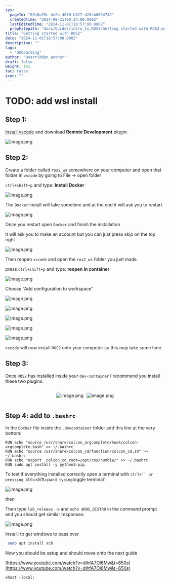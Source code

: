 ```yaml
---
sys:
  pageId: "89e0a78c-4e2b-4070-b327-d28cb0694742"
  createdTime: "2024-08-21T00:24:00.000Z"
  lastEditedTime: "2024-11-01T18:57:00.000Z"
  propFilepath: "docs/Guides/intro_to_ROS2/Getting started with ROS2.md"
title: "Getting started with ROS2"
date: "2024-11-01T18:57:00.000Z"
description: ""
tags:
  - "Onboarding"
author: "Overridden author"
draft: false
weight: 141
toc: false
icon: ""
---
```


# TODO: add wsl install

## Step 1:

[Install vscode](https://code.visualstudio.com/download) and download **Remote Development** plugin:

![image.png](https://prod-files-secure.s3.us-west-2.amazonaws.com/d518164a-d88e-44d1-a4ee-3adb3bd8bce0/efb52993-1881-4a40-b95e-6f020334f022/image.png?X-Amz-Algorithm=AWS4-HMAC-SHA256&X-Amz-Content-Sha256=UNSIGNED-PAYLOAD&X-Amz-Credential=ASIAZI2LB466TXW67NDA%2F20250430%2Fus-west-2%2Fs3%2Faws4_request&X-Amz-Date=20250430T140830Z&X-Amz-Expires=3600&X-Amz-Security-Token=IQoJb3JpZ2luX2VjEA0aCXVzLXdlc3QtMiJHMEUCIQDNj8bKz4p2O7Q43pfoRiaSPkuIlEWwcbTbEoFWKTc69AIgCROIPEtccsDqSSkZLv%2FpEA9ygekH0b7Ar0I8xhDBuncqiAQIpv%2F%2F%2F%2F%2F%2F%2F%2F%2F%2FARAAGgw2Mzc0MjMxODM4MDUiDGkGZ%2BFcUq3jVBJ7%2ByrcAwT5CVeeRmfCkGLjs6TEIJJq5Rx0JSDDkfG5L2IBWfk0HHQ0HSEv5I9JnglmGmZiKIvfckCtGWIHJGvEOq48NSN%2BZXqtfrGdmEN43Rhxhw7oCTHR0EFU4xdGIpRMojn3oE6tiS1uX4Up0ef3Sa96MJSMJUTbI%2BAkwvnBL0vE5tcNCGNIN62%2BerAkw4xEzUSkJueBjZmHtf5cYBBXgokmU7MVARdwdepuYkZ3J5BCIdz%2BPDHWB7YDPWhVbRwGJ0eZ9wxRVKAaUxmoyYEJDuPzMoJ7r72wm2P2Cpr%2BDy9wblDU%2Fa7%2BM0s67WoRgL30RkLqCJYNlRlZpqbhXGhsGpkpF5RjIUJbcbygBselMtB%2FaJ9umnB9QTT8xrQZK9dlWPYH2Tu5ntLitSe5bFJvYGazOUXgX7u%2FRVYQ4DetnPnXbdhsI5tiush6tnmimOGSq9567h4rvbV5Ilual4QC1LVp28XGVxqZEF4l%2F7CCg5hc6tjzjNFlhZovSzuVZ4XAFfqKLJgt0jDBidMJdi5yST6lg1PfnaRz%2B1kh7vWPmFDvky3%2Bzvr3cUtcvCz3sTq8D2nb63L74nz7mDuK32xzpoGTYrUKMIlxIsneNPYF0OHsrXz4XspO6v4bSHKJQpZgMPrDyMAGOqUB3PUwzZ30oWSSLVVxX%2BJSB3cCuz82zBBmZ%2BuJOxKi0hSs5TvNTMduA5jJoeIqpQJOw6xrUq9zjs0Bolb7EMjSlyECv%2BBMWqFF8Te4KUgYE94jJFJwiARFlY6e2K%2BvR%2FsxLg8JELys4gQPh0eccOoqcd8cIdCMSSEvBhHEiQTE8aL2J6Nyo9zNkwUiRiIkwOnucqWF7MCAv9v6Yv0uz9lIUIPnApqe&X-Amz-Signature=4374ca25a7e90daa849e4afd7b7d447f8543fcf32e0f5367fc3f6b148edd2035&X-Amz-SignedHeaders=host&x-id=GetObject)

## Step 2:

Create a folder called `ros2_ws` somewhere on your computer and open that folder in `vscode` by going to File → open folder 

`ctrl+shift+p` and type: **Install Docker**

![image.png](https://prod-files-secure.s3.us-west-2.amazonaws.com/d518164a-d88e-44d1-a4ee-3adb3bd8bce0/2269dc0e-1cd5-47ff-bceb-c04ad9b2eab0/image.png?X-Amz-Algorithm=AWS4-HMAC-SHA256&X-Amz-Content-Sha256=UNSIGNED-PAYLOAD&X-Amz-Credential=ASIAZI2LB466TXW67NDA%2F20250430%2Fus-west-2%2Fs3%2Faws4_request&X-Amz-Date=20250430T140830Z&X-Amz-Expires=3600&X-Amz-Security-Token=IQoJb3JpZ2luX2VjEA0aCXVzLXdlc3QtMiJHMEUCIQDNj8bKz4p2O7Q43pfoRiaSPkuIlEWwcbTbEoFWKTc69AIgCROIPEtccsDqSSkZLv%2FpEA9ygekH0b7Ar0I8xhDBuncqiAQIpv%2F%2F%2F%2F%2F%2F%2F%2F%2F%2FARAAGgw2Mzc0MjMxODM4MDUiDGkGZ%2BFcUq3jVBJ7%2ByrcAwT5CVeeRmfCkGLjs6TEIJJq5Rx0JSDDkfG5L2IBWfk0HHQ0HSEv5I9JnglmGmZiKIvfckCtGWIHJGvEOq48NSN%2BZXqtfrGdmEN43Rhxhw7oCTHR0EFU4xdGIpRMojn3oE6tiS1uX4Up0ef3Sa96MJSMJUTbI%2BAkwvnBL0vE5tcNCGNIN62%2BerAkw4xEzUSkJueBjZmHtf5cYBBXgokmU7MVARdwdepuYkZ3J5BCIdz%2BPDHWB7YDPWhVbRwGJ0eZ9wxRVKAaUxmoyYEJDuPzMoJ7r72wm2P2Cpr%2BDy9wblDU%2Fa7%2BM0s67WoRgL30RkLqCJYNlRlZpqbhXGhsGpkpF5RjIUJbcbygBselMtB%2FaJ9umnB9QTT8xrQZK9dlWPYH2Tu5ntLitSe5bFJvYGazOUXgX7u%2FRVYQ4DetnPnXbdhsI5tiush6tnmimOGSq9567h4rvbV5Ilual4QC1LVp28XGVxqZEF4l%2F7CCg5hc6tjzjNFlhZovSzuVZ4XAFfqKLJgt0jDBidMJdi5yST6lg1PfnaRz%2B1kh7vWPmFDvky3%2Bzvr3cUtcvCz3sTq8D2nb63L74nz7mDuK32xzpoGTYrUKMIlxIsneNPYF0OHsrXz4XspO6v4bSHKJQpZgMPrDyMAGOqUB3PUwzZ30oWSSLVVxX%2BJSB3cCuz82zBBmZ%2BuJOxKi0hSs5TvNTMduA5jJoeIqpQJOw6xrUq9zjs0Bolb7EMjSlyECv%2BBMWqFF8Te4KUgYE94jJFJwiARFlY6e2K%2BvR%2FsxLg8JELys4gQPh0eccOoqcd8cIdCMSSEvBhHEiQTE8aL2J6Nyo9zNkwUiRiIkwOnucqWF7MCAv9v6Yv0uz9lIUIPnApqe&X-Amz-Signature=613e73035b539c48912be7533e8364dea627d31ac77252eb13c6a36741f19b88&X-Amz-SignedHeaders=host&x-id=GetObject)

The `Docker` install will take sometime and at the end it will ask you to restart

![image.png](https://prod-files-secure.s3.us-west-2.amazonaws.com/d518164a-d88e-44d1-a4ee-3adb3bd8bce0/ed233f78-be33-4b1f-b89c-9c346c0e961e/image.png?X-Amz-Algorithm=AWS4-HMAC-SHA256&X-Amz-Content-Sha256=UNSIGNED-PAYLOAD&X-Amz-Credential=ASIAZI2LB466TXW67NDA%2F20250430%2Fus-west-2%2Fs3%2Faws4_request&X-Amz-Date=20250430T140830Z&X-Amz-Expires=3600&X-Amz-Security-Token=IQoJb3JpZ2luX2VjEA0aCXVzLXdlc3QtMiJHMEUCIQDNj8bKz4p2O7Q43pfoRiaSPkuIlEWwcbTbEoFWKTc69AIgCROIPEtccsDqSSkZLv%2FpEA9ygekH0b7Ar0I8xhDBuncqiAQIpv%2F%2F%2F%2F%2F%2F%2F%2F%2F%2FARAAGgw2Mzc0MjMxODM4MDUiDGkGZ%2BFcUq3jVBJ7%2ByrcAwT5CVeeRmfCkGLjs6TEIJJq5Rx0JSDDkfG5L2IBWfk0HHQ0HSEv5I9JnglmGmZiKIvfckCtGWIHJGvEOq48NSN%2BZXqtfrGdmEN43Rhxhw7oCTHR0EFU4xdGIpRMojn3oE6tiS1uX4Up0ef3Sa96MJSMJUTbI%2BAkwvnBL0vE5tcNCGNIN62%2BerAkw4xEzUSkJueBjZmHtf5cYBBXgokmU7MVARdwdepuYkZ3J5BCIdz%2BPDHWB7YDPWhVbRwGJ0eZ9wxRVKAaUxmoyYEJDuPzMoJ7r72wm2P2Cpr%2BDy9wblDU%2Fa7%2BM0s67WoRgL30RkLqCJYNlRlZpqbhXGhsGpkpF5RjIUJbcbygBselMtB%2FaJ9umnB9QTT8xrQZK9dlWPYH2Tu5ntLitSe5bFJvYGazOUXgX7u%2FRVYQ4DetnPnXbdhsI5tiush6tnmimOGSq9567h4rvbV5Ilual4QC1LVp28XGVxqZEF4l%2F7CCg5hc6tjzjNFlhZovSzuVZ4XAFfqKLJgt0jDBidMJdi5yST6lg1PfnaRz%2B1kh7vWPmFDvky3%2Bzvr3cUtcvCz3sTq8D2nb63L74nz7mDuK32xzpoGTYrUKMIlxIsneNPYF0OHsrXz4XspO6v4bSHKJQpZgMPrDyMAGOqUB3PUwzZ30oWSSLVVxX%2BJSB3cCuz82zBBmZ%2BuJOxKi0hSs5TvNTMduA5jJoeIqpQJOw6xrUq9zjs0Bolb7EMjSlyECv%2BBMWqFF8Te4KUgYE94jJFJwiARFlY6e2K%2BvR%2FsxLg8JELys4gQPh0eccOoqcd8cIdCMSSEvBhHEiQTE8aL2J6Nyo9zNkwUiRiIkwOnucqWF7MCAv9v6Yv0uz9lIUIPnApqe&X-Amz-Signature=0185ca9ede5832af61d01ebaa80afa7264c2255ba00a96d385346143cda2dbc7&X-Amz-SignedHeaders=host&x-id=GetObject)

Once you restart open `Docker` and finish the installation

It will ask you to make an account but you can just press skip on the top right

![image.png](https://prod-files-secure.s3.us-west-2.amazonaws.com/d518164a-d88e-44d1-a4ee-3adb3bd8bce0/21010ad9-1659-4fd9-9f59-9932a09b2a3d/image.png?X-Amz-Algorithm=AWS4-HMAC-SHA256&X-Amz-Content-Sha256=UNSIGNED-PAYLOAD&X-Amz-Credential=ASIAZI2LB466TXW67NDA%2F20250430%2Fus-west-2%2Fs3%2Faws4_request&X-Amz-Date=20250430T140830Z&X-Amz-Expires=3600&X-Amz-Security-Token=IQoJb3JpZ2luX2VjEA0aCXVzLXdlc3QtMiJHMEUCIQDNj8bKz4p2O7Q43pfoRiaSPkuIlEWwcbTbEoFWKTc69AIgCROIPEtccsDqSSkZLv%2FpEA9ygekH0b7Ar0I8xhDBuncqiAQIpv%2F%2F%2F%2F%2F%2F%2F%2F%2F%2FARAAGgw2Mzc0MjMxODM4MDUiDGkGZ%2BFcUq3jVBJ7%2ByrcAwT5CVeeRmfCkGLjs6TEIJJq5Rx0JSDDkfG5L2IBWfk0HHQ0HSEv5I9JnglmGmZiKIvfckCtGWIHJGvEOq48NSN%2BZXqtfrGdmEN43Rhxhw7oCTHR0EFU4xdGIpRMojn3oE6tiS1uX4Up0ef3Sa96MJSMJUTbI%2BAkwvnBL0vE5tcNCGNIN62%2BerAkw4xEzUSkJueBjZmHtf5cYBBXgokmU7MVARdwdepuYkZ3J5BCIdz%2BPDHWB7YDPWhVbRwGJ0eZ9wxRVKAaUxmoyYEJDuPzMoJ7r72wm2P2Cpr%2BDy9wblDU%2Fa7%2BM0s67WoRgL30RkLqCJYNlRlZpqbhXGhsGpkpF5RjIUJbcbygBselMtB%2FaJ9umnB9QTT8xrQZK9dlWPYH2Tu5ntLitSe5bFJvYGazOUXgX7u%2FRVYQ4DetnPnXbdhsI5tiush6tnmimOGSq9567h4rvbV5Ilual4QC1LVp28XGVxqZEF4l%2F7CCg5hc6tjzjNFlhZovSzuVZ4XAFfqKLJgt0jDBidMJdi5yST6lg1PfnaRz%2B1kh7vWPmFDvky3%2Bzvr3cUtcvCz3sTq8D2nb63L74nz7mDuK32xzpoGTYrUKMIlxIsneNPYF0OHsrXz4XspO6v4bSHKJQpZgMPrDyMAGOqUB3PUwzZ30oWSSLVVxX%2BJSB3cCuz82zBBmZ%2BuJOxKi0hSs5TvNTMduA5jJoeIqpQJOw6xrUq9zjs0Bolb7EMjSlyECv%2BBMWqFF8Te4KUgYE94jJFJwiARFlY6e2K%2BvR%2FsxLg8JELys4gQPh0eccOoqcd8cIdCMSSEvBhHEiQTE8aL2J6Nyo9zNkwUiRiIkwOnucqWF7MCAv9v6Yv0uz9lIUIPnApqe&X-Amz-Signature=dc27bceae2a475910665e68cd49ce9451970c5ef0e3de7f9d61d031873374e79&X-Amz-SignedHeaders=host&x-id=GetObject)

Then reopen `vscode` and open the `ros2_ws` folder you just made

press `ctrl+shift+p` and type: **reopen in container**

![image.png](https://prod-files-secure.s3.us-west-2.amazonaws.com/d518164a-d88e-44d1-a4ee-3adb3bd8bce0/4e93b8c2-41ad-488c-8095-c74205196118/image.png?X-Amz-Algorithm=AWS4-HMAC-SHA256&X-Amz-Content-Sha256=UNSIGNED-PAYLOAD&X-Amz-Credential=ASIAZI2LB466TXW67NDA%2F20250430%2Fus-west-2%2Fs3%2Faws4_request&X-Amz-Date=20250430T140830Z&X-Amz-Expires=3600&X-Amz-Security-Token=IQoJb3JpZ2luX2VjEA0aCXVzLXdlc3QtMiJHMEUCIQDNj8bKz4p2O7Q43pfoRiaSPkuIlEWwcbTbEoFWKTc69AIgCROIPEtccsDqSSkZLv%2FpEA9ygekH0b7Ar0I8xhDBuncqiAQIpv%2F%2F%2F%2F%2F%2F%2F%2F%2F%2FARAAGgw2Mzc0MjMxODM4MDUiDGkGZ%2BFcUq3jVBJ7%2ByrcAwT5CVeeRmfCkGLjs6TEIJJq5Rx0JSDDkfG5L2IBWfk0HHQ0HSEv5I9JnglmGmZiKIvfckCtGWIHJGvEOq48NSN%2BZXqtfrGdmEN43Rhxhw7oCTHR0EFU4xdGIpRMojn3oE6tiS1uX4Up0ef3Sa96MJSMJUTbI%2BAkwvnBL0vE5tcNCGNIN62%2BerAkw4xEzUSkJueBjZmHtf5cYBBXgokmU7MVARdwdepuYkZ3J5BCIdz%2BPDHWB7YDPWhVbRwGJ0eZ9wxRVKAaUxmoyYEJDuPzMoJ7r72wm2P2Cpr%2BDy9wblDU%2Fa7%2BM0s67WoRgL30RkLqCJYNlRlZpqbhXGhsGpkpF5RjIUJbcbygBselMtB%2FaJ9umnB9QTT8xrQZK9dlWPYH2Tu5ntLitSe5bFJvYGazOUXgX7u%2FRVYQ4DetnPnXbdhsI5tiush6tnmimOGSq9567h4rvbV5Ilual4QC1LVp28XGVxqZEF4l%2F7CCg5hc6tjzjNFlhZovSzuVZ4XAFfqKLJgt0jDBidMJdi5yST6lg1PfnaRz%2B1kh7vWPmFDvky3%2Bzvr3cUtcvCz3sTq8D2nb63L74nz7mDuK32xzpoGTYrUKMIlxIsneNPYF0OHsrXz4XspO6v4bSHKJQpZgMPrDyMAGOqUB3PUwzZ30oWSSLVVxX%2BJSB3cCuz82zBBmZ%2BuJOxKi0hSs5TvNTMduA5jJoeIqpQJOw6xrUq9zjs0Bolb7EMjSlyECv%2BBMWqFF8Te4KUgYE94jJFJwiARFlY6e2K%2BvR%2FsxLg8JELys4gQPh0eccOoqcd8cIdCMSSEvBhHEiQTE8aL2J6Nyo9zNkwUiRiIkwOnucqWF7MCAv9v6Yv0uz9lIUIPnApqe&X-Amz-Signature=7ddf0f461c7bb5d84d2e72380fa9018f41af720301c3022686e63617728c6aa5&X-Amz-SignedHeaders=host&x-id=GetObject)

Choose “Add configuration to workspace”

![image.png](https://prod-files-secure.s3.us-west-2.amazonaws.com/d518164a-d88e-44d1-a4ee-3adb3bd8bce0/9560b282-5060-4989-ba37-97e7b2c22476/image.png?X-Amz-Algorithm=AWS4-HMAC-SHA256&X-Amz-Content-Sha256=UNSIGNED-PAYLOAD&X-Amz-Credential=ASIAZI2LB466TXW67NDA%2F20250430%2Fus-west-2%2Fs3%2Faws4_request&X-Amz-Date=20250430T140830Z&X-Amz-Expires=3600&X-Amz-Security-Token=IQoJb3JpZ2luX2VjEA0aCXVzLXdlc3QtMiJHMEUCIQDNj8bKz4p2O7Q43pfoRiaSPkuIlEWwcbTbEoFWKTc69AIgCROIPEtccsDqSSkZLv%2FpEA9ygekH0b7Ar0I8xhDBuncqiAQIpv%2F%2F%2F%2F%2F%2F%2F%2F%2F%2FARAAGgw2Mzc0MjMxODM4MDUiDGkGZ%2BFcUq3jVBJ7%2ByrcAwT5CVeeRmfCkGLjs6TEIJJq5Rx0JSDDkfG5L2IBWfk0HHQ0HSEv5I9JnglmGmZiKIvfckCtGWIHJGvEOq48NSN%2BZXqtfrGdmEN43Rhxhw7oCTHR0EFU4xdGIpRMojn3oE6tiS1uX4Up0ef3Sa96MJSMJUTbI%2BAkwvnBL0vE5tcNCGNIN62%2BerAkw4xEzUSkJueBjZmHtf5cYBBXgokmU7MVARdwdepuYkZ3J5BCIdz%2BPDHWB7YDPWhVbRwGJ0eZ9wxRVKAaUxmoyYEJDuPzMoJ7r72wm2P2Cpr%2BDy9wblDU%2Fa7%2BM0s67WoRgL30RkLqCJYNlRlZpqbhXGhsGpkpF5RjIUJbcbygBselMtB%2FaJ9umnB9QTT8xrQZK9dlWPYH2Tu5ntLitSe5bFJvYGazOUXgX7u%2FRVYQ4DetnPnXbdhsI5tiush6tnmimOGSq9567h4rvbV5Ilual4QC1LVp28XGVxqZEF4l%2F7CCg5hc6tjzjNFlhZovSzuVZ4XAFfqKLJgt0jDBidMJdi5yST6lg1PfnaRz%2B1kh7vWPmFDvky3%2Bzvr3cUtcvCz3sTq8D2nb63L74nz7mDuK32xzpoGTYrUKMIlxIsneNPYF0OHsrXz4XspO6v4bSHKJQpZgMPrDyMAGOqUB3PUwzZ30oWSSLVVxX%2BJSB3cCuz82zBBmZ%2BuJOxKi0hSs5TvNTMduA5jJoeIqpQJOw6xrUq9zjs0Bolb7EMjSlyECv%2BBMWqFF8Te4KUgYE94jJFJwiARFlY6e2K%2BvR%2FsxLg8JELys4gQPh0eccOoqcd8cIdCMSSEvBhHEiQTE8aL2J6Nyo9zNkwUiRiIkwOnucqWF7MCAv9v6Yv0uz9lIUIPnApqe&X-Amz-Signature=8ddc6e5072e7dbbceeb75e2a1425eb9ebf70949d48471c96853f260139c4b769&X-Amz-SignedHeaders=host&x-id=GetObject)

![image.png](https://prod-files-secure.s3.us-west-2.amazonaws.com/d518164a-d88e-44d1-a4ee-3adb3bd8bce0/2ee63f81-886b-48e8-a553-dc6e5eac99e4/image.png?X-Amz-Algorithm=AWS4-HMAC-SHA256&X-Amz-Content-Sha256=UNSIGNED-PAYLOAD&X-Amz-Credential=ASIAZI2LB466TXW67NDA%2F20250430%2Fus-west-2%2Fs3%2Faws4_request&X-Amz-Date=20250430T140830Z&X-Amz-Expires=3600&X-Amz-Security-Token=IQoJb3JpZ2luX2VjEA0aCXVzLXdlc3QtMiJHMEUCIQDNj8bKz4p2O7Q43pfoRiaSPkuIlEWwcbTbEoFWKTc69AIgCROIPEtccsDqSSkZLv%2FpEA9ygekH0b7Ar0I8xhDBuncqiAQIpv%2F%2F%2F%2F%2F%2F%2F%2F%2F%2FARAAGgw2Mzc0MjMxODM4MDUiDGkGZ%2BFcUq3jVBJ7%2ByrcAwT5CVeeRmfCkGLjs6TEIJJq5Rx0JSDDkfG5L2IBWfk0HHQ0HSEv5I9JnglmGmZiKIvfckCtGWIHJGvEOq48NSN%2BZXqtfrGdmEN43Rhxhw7oCTHR0EFU4xdGIpRMojn3oE6tiS1uX4Up0ef3Sa96MJSMJUTbI%2BAkwvnBL0vE5tcNCGNIN62%2BerAkw4xEzUSkJueBjZmHtf5cYBBXgokmU7MVARdwdepuYkZ3J5BCIdz%2BPDHWB7YDPWhVbRwGJ0eZ9wxRVKAaUxmoyYEJDuPzMoJ7r72wm2P2Cpr%2BDy9wblDU%2Fa7%2BM0s67WoRgL30RkLqCJYNlRlZpqbhXGhsGpkpF5RjIUJbcbygBselMtB%2FaJ9umnB9QTT8xrQZK9dlWPYH2Tu5ntLitSe5bFJvYGazOUXgX7u%2FRVYQ4DetnPnXbdhsI5tiush6tnmimOGSq9567h4rvbV5Ilual4QC1LVp28XGVxqZEF4l%2F7CCg5hc6tjzjNFlhZovSzuVZ4XAFfqKLJgt0jDBidMJdi5yST6lg1PfnaRz%2B1kh7vWPmFDvky3%2Bzvr3cUtcvCz3sTq8D2nb63L74nz7mDuK32xzpoGTYrUKMIlxIsneNPYF0OHsrXz4XspO6v4bSHKJQpZgMPrDyMAGOqUB3PUwzZ30oWSSLVVxX%2BJSB3cCuz82zBBmZ%2BuJOxKi0hSs5TvNTMduA5jJoeIqpQJOw6xrUq9zjs0Bolb7EMjSlyECv%2BBMWqFF8Te4KUgYE94jJFJwiARFlY6e2K%2BvR%2FsxLg8JELys4gQPh0eccOoqcd8cIdCMSSEvBhHEiQTE8aL2J6Nyo9zNkwUiRiIkwOnucqWF7MCAv9v6Yv0uz9lIUIPnApqe&X-Amz-Signature=fe9abe579a4f5df95936a23cff43ac1ebf53365bf5909c7c0eef65cfa4682e56&X-Amz-SignedHeaders=host&x-id=GetObject)

![image.png](https://prod-files-secure.s3.us-west-2.amazonaws.com/d518164a-d88e-44d1-a4ee-3adb3bd8bce0/ae1580b2-b048-407e-aed9-b584224a7a04/image.png?X-Amz-Algorithm=AWS4-HMAC-SHA256&X-Amz-Content-Sha256=UNSIGNED-PAYLOAD&X-Amz-Credential=ASIAZI2LB466TXW67NDA%2F20250430%2Fus-west-2%2Fs3%2Faws4_request&X-Amz-Date=20250430T140830Z&X-Amz-Expires=3600&X-Amz-Security-Token=IQoJb3JpZ2luX2VjEA0aCXVzLXdlc3QtMiJHMEUCIQDNj8bKz4p2O7Q43pfoRiaSPkuIlEWwcbTbEoFWKTc69AIgCROIPEtccsDqSSkZLv%2FpEA9ygekH0b7Ar0I8xhDBuncqiAQIpv%2F%2F%2F%2F%2F%2F%2F%2F%2F%2FARAAGgw2Mzc0MjMxODM4MDUiDGkGZ%2BFcUq3jVBJ7%2ByrcAwT5CVeeRmfCkGLjs6TEIJJq5Rx0JSDDkfG5L2IBWfk0HHQ0HSEv5I9JnglmGmZiKIvfckCtGWIHJGvEOq48NSN%2BZXqtfrGdmEN43Rhxhw7oCTHR0EFU4xdGIpRMojn3oE6tiS1uX4Up0ef3Sa96MJSMJUTbI%2BAkwvnBL0vE5tcNCGNIN62%2BerAkw4xEzUSkJueBjZmHtf5cYBBXgokmU7MVARdwdepuYkZ3J5BCIdz%2BPDHWB7YDPWhVbRwGJ0eZ9wxRVKAaUxmoyYEJDuPzMoJ7r72wm2P2Cpr%2BDy9wblDU%2Fa7%2BM0s67WoRgL30RkLqCJYNlRlZpqbhXGhsGpkpF5RjIUJbcbygBselMtB%2FaJ9umnB9QTT8xrQZK9dlWPYH2Tu5ntLitSe5bFJvYGazOUXgX7u%2FRVYQ4DetnPnXbdhsI5tiush6tnmimOGSq9567h4rvbV5Ilual4QC1LVp28XGVxqZEF4l%2F7CCg5hc6tjzjNFlhZovSzuVZ4XAFfqKLJgt0jDBidMJdi5yST6lg1PfnaRz%2B1kh7vWPmFDvky3%2Bzvr3cUtcvCz3sTq8D2nb63L74nz7mDuK32xzpoGTYrUKMIlxIsneNPYF0OHsrXz4XspO6v4bSHKJQpZgMPrDyMAGOqUB3PUwzZ30oWSSLVVxX%2BJSB3cCuz82zBBmZ%2BuJOxKi0hSs5TvNTMduA5jJoeIqpQJOw6xrUq9zjs0Bolb7EMjSlyECv%2BBMWqFF8Te4KUgYE94jJFJwiARFlY6e2K%2BvR%2FsxLg8JELys4gQPh0eccOoqcd8cIdCMSSEvBhHEiQTE8aL2J6Nyo9zNkwUiRiIkwOnucqWF7MCAv9v6Yv0uz9lIUIPnApqe&X-Amz-Signature=7ce2f3bf27d3a1eafcb6646a8617289c5ede26b0135fb5bdfe8daf12a7f882b9&X-Amz-SignedHeaders=host&x-id=GetObject)

![image.png](https://prod-files-secure.s3.us-west-2.amazonaws.com/d518164a-d88e-44d1-a4ee-3adb3bd8bce0/53255b28-f75e-430f-b9e3-c0ac8577e42b/image.png?X-Amz-Algorithm=AWS4-HMAC-SHA256&X-Amz-Content-Sha256=UNSIGNED-PAYLOAD&X-Amz-Credential=ASIAZI2LB466TXW67NDA%2F20250430%2Fus-west-2%2Fs3%2Faws4_request&X-Amz-Date=20250430T140830Z&X-Amz-Expires=3600&X-Amz-Security-Token=IQoJb3JpZ2luX2VjEA0aCXVzLXdlc3QtMiJHMEUCIQDNj8bKz4p2O7Q43pfoRiaSPkuIlEWwcbTbEoFWKTc69AIgCROIPEtccsDqSSkZLv%2FpEA9ygekH0b7Ar0I8xhDBuncqiAQIpv%2F%2F%2F%2F%2F%2F%2F%2F%2F%2FARAAGgw2Mzc0MjMxODM4MDUiDGkGZ%2BFcUq3jVBJ7%2ByrcAwT5CVeeRmfCkGLjs6TEIJJq5Rx0JSDDkfG5L2IBWfk0HHQ0HSEv5I9JnglmGmZiKIvfckCtGWIHJGvEOq48NSN%2BZXqtfrGdmEN43Rhxhw7oCTHR0EFU4xdGIpRMojn3oE6tiS1uX4Up0ef3Sa96MJSMJUTbI%2BAkwvnBL0vE5tcNCGNIN62%2BerAkw4xEzUSkJueBjZmHtf5cYBBXgokmU7MVARdwdepuYkZ3J5BCIdz%2BPDHWB7YDPWhVbRwGJ0eZ9wxRVKAaUxmoyYEJDuPzMoJ7r72wm2P2Cpr%2BDy9wblDU%2Fa7%2BM0s67WoRgL30RkLqCJYNlRlZpqbhXGhsGpkpF5RjIUJbcbygBselMtB%2FaJ9umnB9QTT8xrQZK9dlWPYH2Tu5ntLitSe5bFJvYGazOUXgX7u%2FRVYQ4DetnPnXbdhsI5tiush6tnmimOGSq9567h4rvbV5Ilual4QC1LVp28XGVxqZEF4l%2F7CCg5hc6tjzjNFlhZovSzuVZ4XAFfqKLJgt0jDBidMJdi5yST6lg1PfnaRz%2B1kh7vWPmFDvky3%2Bzvr3cUtcvCz3sTq8D2nb63L74nz7mDuK32xzpoGTYrUKMIlxIsneNPYF0OHsrXz4XspO6v4bSHKJQpZgMPrDyMAGOqUB3PUwzZ30oWSSLVVxX%2BJSB3cCuz82zBBmZ%2BuJOxKi0hSs5TvNTMduA5jJoeIqpQJOw6xrUq9zjs0Bolb7EMjSlyECv%2BBMWqFF8Te4KUgYE94jJFJwiARFlY6e2K%2BvR%2FsxLg8JELys4gQPh0eccOoqcd8cIdCMSSEvBhHEiQTE8aL2J6Nyo9zNkwUiRiIkwOnucqWF7MCAv9v6Yv0uz9lIUIPnApqe&X-Amz-Signature=78cf457b7d6337ccef313250852dedba84278bd77f698faeaa2153de1c1b698b&X-Amz-SignedHeaders=host&x-id=GetObject)

![image.png](https://prod-files-secure.s3.us-west-2.amazonaws.com/d518164a-d88e-44d1-a4ee-3adb3bd8bce0/7c562767-5af9-4ffb-97d1-327bcdf4ee00/image.png?X-Amz-Algorithm=AWS4-HMAC-SHA256&X-Amz-Content-Sha256=UNSIGNED-PAYLOAD&X-Amz-Credential=ASIAZI2LB466TXW67NDA%2F20250430%2Fus-west-2%2Fs3%2Faws4_request&X-Amz-Date=20250430T140830Z&X-Amz-Expires=3600&X-Amz-Security-Token=IQoJb3JpZ2luX2VjEA0aCXVzLXdlc3QtMiJHMEUCIQDNj8bKz4p2O7Q43pfoRiaSPkuIlEWwcbTbEoFWKTc69AIgCROIPEtccsDqSSkZLv%2FpEA9ygekH0b7Ar0I8xhDBuncqiAQIpv%2F%2F%2F%2F%2F%2F%2F%2F%2F%2FARAAGgw2Mzc0MjMxODM4MDUiDGkGZ%2BFcUq3jVBJ7%2ByrcAwT5CVeeRmfCkGLjs6TEIJJq5Rx0JSDDkfG5L2IBWfk0HHQ0HSEv5I9JnglmGmZiKIvfckCtGWIHJGvEOq48NSN%2BZXqtfrGdmEN43Rhxhw7oCTHR0EFU4xdGIpRMojn3oE6tiS1uX4Up0ef3Sa96MJSMJUTbI%2BAkwvnBL0vE5tcNCGNIN62%2BerAkw4xEzUSkJueBjZmHtf5cYBBXgokmU7MVARdwdepuYkZ3J5BCIdz%2BPDHWB7YDPWhVbRwGJ0eZ9wxRVKAaUxmoyYEJDuPzMoJ7r72wm2P2Cpr%2BDy9wblDU%2Fa7%2BM0s67WoRgL30RkLqCJYNlRlZpqbhXGhsGpkpF5RjIUJbcbygBselMtB%2FaJ9umnB9QTT8xrQZK9dlWPYH2Tu5ntLitSe5bFJvYGazOUXgX7u%2FRVYQ4DetnPnXbdhsI5tiush6tnmimOGSq9567h4rvbV5Ilual4QC1LVp28XGVxqZEF4l%2F7CCg5hc6tjzjNFlhZovSzuVZ4XAFfqKLJgt0jDBidMJdi5yST6lg1PfnaRz%2B1kh7vWPmFDvky3%2Bzvr3cUtcvCz3sTq8D2nb63L74nz7mDuK32xzpoGTYrUKMIlxIsneNPYF0OHsrXz4XspO6v4bSHKJQpZgMPrDyMAGOqUB3PUwzZ30oWSSLVVxX%2BJSB3cCuz82zBBmZ%2BuJOxKi0hSs5TvNTMduA5jJoeIqpQJOw6xrUq9zjs0Bolb7EMjSlyECv%2BBMWqFF8Te4KUgYE94jJFJwiARFlY6e2K%2BvR%2FsxLg8JELys4gQPh0eccOoqcd8cIdCMSSEvBhHEiQTE8aL2J6Nyo9zNkwUiRiIkwOnucqWF7MCAv9v6Yv0uz9lIUIPnApqe&X-Amz-Signature=11f6009d624231b0ff5d1a69e19a28284b4b23f52ff0b9f721851c6240e81cad&X-Amz-SignedHeaders=host&x-id=GetObject)

`vscode` will now install `ROS2` onto your computer so this may take some time.

## Step 3:

Once `ROS2` has installed inside your `dev-container` I recommend you install these two plugins:

<div style="display: flex;flex-direction: row; column-gap:10px; max-width: 630px;justify-content: center;">
<div>

![image.png](https://prod-files-secure.s3.us-west-2.amazonaws.com/d518164a-d88e-44d1-a4ee-3adb3bd8bce0/3fc3d550-5a54-4ba1-ba6b-faa01cdb7369/image.png?X-Amz-Algorithm=AWS4-HMAC-SHA256&X-Amz-Content-Sha256=UNSIGNED-PAYLOAD&X-Amz-Credential=ASIAZI2LB466TXN4HGWT%2F20250430%2Fus-west-2%2Fs3%2Faws4_request&X-Amz-Date=20250430T140833Z&X-Amz-Expires=3600&X-Amz-Security-Token=IQoJb3JpZ2luX2VjEA0aCXVzLXdlc3QtMiJIMEYCIQDoKXM8RFI6GRVBqj1u6EMHkU52a8IWRbk83BXJAidQSAIhANsaDd8KHjNPn8ZBTdllcc00WP%2FwXXVo9WaBEBBVCJ%2FiKogECKb%2F%2F%2F%2F%2F%2F%2F%2F%2F%2FwEQABoMNjM3NDIzMTgzODA1IgyVQKj4P6lDaQ0SCFoq3AMJ9C3Z7WVYV5Vt0UMo0bQl%2FZ10ZD51BrysWmZafQ%2FbBAoOWBD0YwaX1jBddhOPnmfxOY9C8LaeuacctQEHmJBV8YI87Ee2GPYL01kPbW4%2BtExgPQuweOLrysxHCJK0erQDVrViJirixifIxc26M76jzVI77Y7Z2FZdgm%2ByZqwo1qeaQJE%2FtQ6dSgbRHDfiwTXUkoTG8Oi%2FVS7blY9jO%2BHecpYOq%2BxsliIlc6CnJ5w7H0Tg9k2WzrUwaJPFfP6XJ3ttj1HlrD5YR2DlrGr3OfYBS19JUg8yMa6Lvvov3vXzz58VUOWUozCPBiBKmODxTyL6W9CtGsU9RuJK%2FCU%2B8oeMhBydDn4kgTB116joLC9wB81pmYBdYgkoQMadQvaI1S09ATx9Sf3ty5PIa0QdJeecpEakSVRg%2Br0a2XpDi2NsyZ8AmKoDJnV2uN%2FPQcPz35a9Jdl2lhg%2Bj43tjXBxQd4zlrtPEUQTLcKZn3azwASWjuuNEwVLnxO5m52wUr2TqwBRPvMJw0naLJaKLxVHGvkzDYI7w8cv2vsRHW9oLRqkeKlgY%2F%2BTH4sMF%2BHjTfYSH6DOBB9vmZLghNpNHYnqEWtB2vh58R2R1WL7YS%2B9jhorlU4JkuDu5fl7ZDa6ZzDixMjABjqkAW9RkNEIteHeujXHDziGKRh1JwtxOidAhCwcQSijNyS0rB5WuJ6YtKC3eRIn%2FMQhAm%2BdfEDCd0CxjxpTZ8EolqmpLgTG%2FfKQtdRDTfMCedtRJK3TgOUc%2BjW5ezaCmmfOS5sB9dYyUeOutiljTnnobDXaoo0lpiSW8r%2F4N75KPpbVi%2FGQI5EoZjdvgFXtjcfz3UzxxrXX5v4u8qIaVP%2FvjOccHtem&X-Amz-Signature=f7aa0cd62d8b276ffddf380e311a7878280774b3befb933f43d3f0708b4a103a&X-Amz-SignedHeaders=host&x-id=GetObject)

</div>
<div>

![image.png](https://prod-files-secure.s3.us-west-2.amazonaws.com/d518164a-d88e-44d1-a4ee-3adb3bd8bce0/d994cc66-13c2-4093-a5a3-f84cf4601a82/image.png?X-Amz-Algorithm=AWS4-HMAC-SHA256&X-Amz-Content-Sha256=UNSIGNED-PAYLOAD&X-Amz-Credential=ASIAZI2LB4666FNLIXIV%2F20250430%2Fus-west-2%2Fs3%2Faws4_request&X-Amz-Date=20250430T140833Z&X-Amz-Expires=3600&X-Amz-Security-Token=IQoJb3JpZ2luX2VjEA0aCXVzLXdlc3QtMiJHMEUCIG7iMZS8umwVgOpF%2BFtkzIRaj%2BNkT9939h1KeYIBVOUnAiEA%2BH5%2F%2BMwt62%2F1vylT%2FU%2BAoeoPpgaFrQ80LG9rSMN46toqiAQIpv%2F%2F%2F%2F%2F%2F%2F%2F%2F%2FARAAGgw2Mzc0MjMxODM4MDUiDEZWZBImIONeZSXNyyrcA0%2B7mASxAhk43yEvSI1KSgKBUMSr%2B%2BM3awawvPQn4AIzah9fyYZGYS9FSI3D%2Fxmon%2BjraLWCGtO%2Bwv0FHcudWxmxiKzHFXmFx%2BS9arFhGVcKr8hdjbI4HE48UaLB1f0p0lAjoSXVcENs06UGHgqtLnCPxH37Yk4%2B8QmBmZm8p0Wvx5cNVNgcUl6oRgJlpkoS9LvKRl%2FGTefacDfLlrRVFAb8XRRYxfv57db7nFHEB6r%2BeFpmTfUEyw1cypAPLhooDR%2B9A9ntr4e29vsnTvybms%2F46FWexzczGiNHK8Yw0xVvf84VOTb5pIt6anbA7Jb909f9bom0O1XXeJULJzhpj7zQHnyxKOh68LJdsRmns3P%2FxsBKNqh7j2%2BbKEGX9C1L9XYczEIkxBXXS4DITBN2ty4ea1UlVG1zVTSXOpPmif0nGfA5afGt0khGcS0Mj%2B%2B%2Fb2ADwDeiq%2F6xgdBcBOeypNKRtUs%2Fislrb3z%2B0vHG%2BTRgMRD2VtjDfsLFLJm6EW%2F85yzT0%2B5uFR252REdmz0TbGBycyj82G7vb4erGxmzRA52opBWr5e03XHn2lOW0e4EaGVx5x2usuBlvALTj6Yy3UZQX6m%2Ffl4dXavm8%2BwHuyJnzDAY%2BVlr%2BQ%2FOSiFLMNbDyMAGOqUBsrNoy2nGWxOcA3VCuriv7RcourhyGg52KBKZLBB8%2Bri9FOvrUJJvSGDPqaPxGIWXxcGBVxLMmYKVK6O1CBJ9Gs2cgh2rmyeAhQFWELqoYZyUOn1QbePRxZ08Xjq17jZM8OwCc5IaRaYAucizHM%2Flw6eoykae2J3%2FqXptdKAN1HSr5RX3%2BmC41ljQKP62QiO%2FiPZdjObq2FVU%2BCVhlytlTGEboQX5&X-Amz-Signature=81f18fa531adaa3f475fd2c21cb6307747dbea9e7a45fe7263c336a12e1de11e&X-Amz-SignedHeaders=host&x-id=GetObject)

</div>
</div>

## Step 4: add to `.bashrc`

In the `Docker` file inside the `.devcontainer` folder add this line at the very bottom: 

```docker
RUN echo "source /usr/share/colcon_argcomplete/hook/colcon-argcomplete.bash" >> ~/.bashrc
RUN echo "source /usr/share/colcon_cd/function/colcon_cd.sh" >> ~/.bashrc
RUN echo "export _colcon_cd_root=/opt/ros/humble/" >> ~/.bashrc
RUN sudo apt install -y python3-pip 
```

To test if everything installed correctly open a terminal with `ctrl+`` or pressing `ctrl+shift+p` and typing `toggle terminal`:

![image.png](https://prod-files-secure.s3.us-west-2.amazonaws.com/d518164a-d88e-44d1-a4ee-3adb3bd8bce0/6a4943d8-b04e-4c02-9a58-775f3384d1a5/image.png?X-Amz-Algorithm=AWS4-HMAC-SHA256&X-Amz-Content-Sha256=UNSIGNED-PAYLOAD&X-Amz-Credential=ASIAZI2LB466TXW67NDA%2F20250430%2Fus-west-2%2Fs3%2Faws4_request&X-Amz-Date=20250430T140830Z&X-Amz-Expires=3600&X-Amz-Security-Token=IQoJb3JpZ2luX2VjEA0aCXVzLXdlc3QtMiJHMEUCIQDNj8bKz4p2O7Q43pfoRiaSPkuIlEWwcbTbEoFWKTc69AIgCROIPEtccsDqSSkZLv%2FpEA9ygekH0b7Ar0I8xhDBuncqiAQIpv%2F%2F%2F%2F%2F%2F%2F%2F%2F%2FARAAGgw2Mzc0MjMxODM4MDUiDGkGZ%2BFcUq3jVBJ7%2ByrcAwT5CVeeRmfCkGLjs6TEIJJq5Rx0JSDDkfG5L2IBWfk0HHQ0HSEv5I9JnglmGmZiKIvfckCtGWIHJGvEOq48NSN%2BZXqtfrGdmEN43Rhxhw7oCTHR0EFU4xdGIpRMojn3oE6tiS1uX4Up0ef3Sa96MJSMJUTbI%2BAkwvnBL0vE5tcNCGNIN62%2BerAkw4xEzUSkJueBjZmHtf5cYBBXgokmU7MVARdwdepuYkZ3J5BCIdz%2BPDHWB7YDPWhVbRwGJ0eZ9wxRVKAaUxmoyYEJDuPzMoJ7r72wm2P2Cpr%2BDy9wblDU%2Fa7%2BM0s67WoRgL30RkLqCJYNlRlZpqbhXGhsGpkpF5RjIUJbcbygBselMtB%2FaJ9umnB9QTT8xrQZK9dlWPYH2Tu5ntLitSe5bFJvYGazOUXgX7u%2FRVYQ4DetnPnXbdhsI5tiush6tnmimOGSq9567h4rvbV5Ilual4QC1LVp28XGVxqZEF4l%2F7CCg5hc6tjzjNFlhZovSzuVZ4XAFfqKLJgt0jDBidMJdi5yST6lg1PfnaRz%2B1kh7vWPmFDvky3%2Bzvr3cUtcvCz3sTq8D2nb63L74nz7mDuK32xzpoGTYrUKMIlxIsneNPYF0OHsrXz4XspO6v4bSHKJQpZgMPrDyMAGOqUB3PUwzZ30oWSSLVVxX%2BJSB3cCuz82zBBmZ%2BuJOxKi0hSs5TvNTMduA5jJoeIqpQJOw6xrUq9zjs0Bolb7EMjSlyECv%2BBMWqFF8Te4KUgYE94jJFJwiARFlY6e2K%2BvR%2FsxLg8JELys4gQPh0eccOoqcd8cIdCMSSEvBhHEiQTE8aL2J6Nyo9zNkwUiRiIkwOnucqWF7MCAv9v6Yv0uz9lIUIPnApqe&X-Amz-Signature=2c0a0509d9c076ea30691951646825c877d22b105999835341ed6124ef31752d&X-Amz-SignedHeaders=host&x-id=GetObject)

then 

Then type `lsb_release -a` and `echo $ROS_DISTRO` in the command prompt and you should get similar responses:

![image.png](https://prod-files-secure.s3.us-west-2.amazonaws.com/d518164a-d88e-44d1-a4ee-3adb3bd8bce0/3e635dec-a805-4e85-8b9e-d000e5b71a4e/image.png?X-Amz-Algorithm=AWS4-HMAC-SHA256&X-Amz-Content-Sha256=UNSIGNED-PAYLOAD&X-Amz-Credential=ASIAZI2LB466TXW67NDA%2F20250430%2Fus-west-2%2Fs3%2Faws4_request&X-Amz-Date=20250430T140830Z&X-Amz-Expires=3600&X-Amz-Security-Token=IQoJb3JpZ2luX2VjEA0aCXVzLXdlc3QtMiJHMEUCIQDNj8bKz4p2O7Q43pfoRiaSPkuIlEWwcbTbEoFWKTc69AIgCROIPEtccsDqSSkZLv%2FpEA9ygekH0b7Ar0I8xhDBuncqiAQIpv%2F%2F%2F%2F%2F%2F%2F%2F%2F%2FARAAGgw2Mzc0MjMxODM4MDUiDGkGZ%2BFcUq3jVBJ7%2ByrcAwT5CVeeRmfCkGLjs6TEIJJq5Rx0JSDDkfG5L2IBWfk0HHQ0HSEv5I9JnglmGmZiKIvfckCtGWIHJGvEOq48NSN%2BZXqtfrGdmEN43Rhxhw7oCTHR0EFU4xdGIpRMojn3oE6tiS1uX4Up0ef3Sa96MJSMJUTbI%2BAkwvnBL0vE5tcNCGNIN62%2BerAkw4xEzUSkJueBjZmHtf5cYBBXgokmU7MVARdwdepuYkZ3J5BCIdz%2BPDHWB7YDPWhVbRwGJ0eZ9wxRVKAaUxmoyYEJDuPzMoJ7r72wm2P2Cpr%2BDy9wblDU%2Fa7%2BM0s67WoRgL30RkLqCJYNlRlZpqbhXGhsGpkpF5RjIUJbcbygBselMtB%2FaJ9umnB9QTT8xrQZK9dlWPYH2Tu5ntLitSe5bFJvYGazOUXgX7u%2FRVYQ4DetnPnXbdhsI5tiush6tnmimOGSq9567h4rvbV5Ilual4QC1LVp28XGVxqZEF4l%2F7CCg5hc6tjzjNFlhZovSzuVZ4XAFfqKLJgt0jDBidMJdi5yST6lg1PfnaRz%2B1kh7vWPmFDvky3%2Bzvr3cUtcvCz3sTq8D2nb63L74nz7mDuK32xzpoGTYrUKMIlxIsneNPYF0OHsrXz4XspO6v4bSHKJQpZgMPrDyMAGOqUB3PUwzZ30oWSSLVVxX%2BJSB3cCuz82zBBmZ%2BuJOxKi0hSs5TvNTMduA5jJoeIqpQJOw6xrUq9zjs0Bolb7EMjSlyECv%2BBMWqFF8Te4KUgYE94jJFJwiARFlY6e2K%2BvR%2FsxLg8JELys4gQPh0eccOoqcd8cIdCMSSEvBhHEiQTE8aL2J6Nyo9zNkwUiRiIkwOnucqWF7MCAv9v6Yv0uz9lIUIPnApqe&X-Amz-Signature=3e671df22b22b95d06123429c1e0cc4cac8547a731d0ff225386f0e3c27c89b1&X-Amz-SignedHeaders=host&x-id=GetObject)

Install:  to get windows to pass over

```bash
 sudo apt install xcb
```

Now you should be setup and should move onto the next guide 

[https://www.youtube.com/watch?v=dihfA7Ol6Mw&t=650s](https://www.youtube.com/watch?v=dihfA7Ol6Mw&t=650s)

```python
xhost +local:
```

